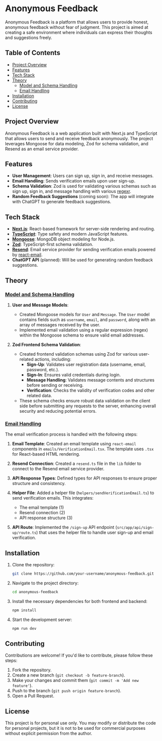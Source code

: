 # Anonymous Feedback

Anonymous Feedback is a platform that allows users to provide honest, anonymous feedback without fear of judgment. This project is aimed at creating a safe environment where individuals can express their thoughts and suggestions freely.

## Table of Contents

- [Project Overview](#project-overview)
- [Features](#features)
- [Tech Stack](#tech-stack)
- [Theory](#theory)
    - [Model and Schema Handling](#model-and-schema-handling)
    - [Email Handling](#email-handling)
- [Installation](#installation)<!-- - [Usage](#usage) -->
- [Contributing](#contributing)
- [License](#license)

## Project Overview

Anonymous Feedback is a web application built with Next.js and TypeScript that allows users to send and receive feedback anonymously. The project leverages Mongoose for data modeling, Zod for schema validation, and Resend as an email service provider.

## Features

- **User Management**: Users can sign up, sign in, and receive messages.
- **Email Handling**: Sends verification emails upon user sign-up.
- **Schema Validation**: Zod is used for validating various schemas such as sign up, sign in, and message handling with various [regexr](https://regexr.com/).
- **Random Feedback Suggestions** (coming soon): The app will integrate with ChatGPT to generate feedback suggestions.

## Tech Stack

- [**Next.js**](https://nextjs.org/): React-based framework for server-side rendering and routing.
- [**TypeScript**](https://www.typescriptlang.org/): Type safety and modern JavaScript features.
- [**Mongoose**](https://www.npmjs.com/package/mongoose): MongoDB object modeling for Node.js.
- [**Zod**](https://www.npmjs.com/package/zod): TypeScript-first schema validation.
- [**Resend**](https://resend.com/docs/introduction): Email service provider for sending verification emails powered by [react-email](https://react.email/docs/introduction).
- **ChatGPT API** (planned): Will be used for generating random feedback suggestions.

## Theory
### <ins>Model and Schema Handling</ins>

1. **User and Message Models**: 
   - Created Mongoose models for `User` and `Message`. The `User` model contains fields such as `username`, `email`, and `password`, along with an array of messages received by the user.
   - Implemented email validation using a regular expression (regex) within the Mongoose schema to ensure valid email addresses.

2. **Zod Frontend Schema Validation**:
   - Created frontend validation schemas using Zod for various user-related actions, including:
     - **Sign-Up**: Validates user registration data (username, email, password, etc.).
     - **Sign-In**: Ensures valid credentials during login.
     - **Message Handling**: Validates message contents and structures before sending or receiving.
     - **Verification**: Checks the validity of verification codes and other related data.
   - These schema checks ensure robust data validation on the client side before submitting any requests to the server, enhancing overall security and reducing potential errors.

### <ins>Email Handling</ins>

The email verification process is handled with the following steps:

1. **Email Template**: Created an email template using `react-email` components in `emails/VerificationEmail.tsx`. The template uses `.tsx` for React-based HTML rendering.
   
2. **Resend Connection**: Created a `resend.ts` file in the `lib` folder to connect to the Resend email service provider.

3. **API Response Types**: Defined types for API responses to ensure proper structure and consistency.

4. **Helper File**: Added a helper file (`helpers/sendVerificationEmail.ts`) to send verification emails. This integrates:
   - The email template (1)
   - Resend connection (2)
   - API response structure (3)

5. **API Route**: Implemented the `/sign-up` API endpoint (`src/app/api/sign-up/route.ts`) that uses the helper file to handle user sign-up and email verification.

## Installation

1. Clone the repository:
   ```bash
   git clone https://github.com/your-username/anonymous-feedback.git
   ```

2. Navigate to the project directory:

    ```bash
    cd anonymous-feedback
    ```

3. Install the necessary dependencies for both frontend and backend:

    ```bash
    npm install
    ```


4. Start the development server:

    ```bash
    npm run dev
    ```

<!-- ## Usage

1. Navigate to the frontend interface in your browser.
2. Users can submit feedback anonymously.
3. Admins can log in to review and respond to feedback. -->

## Contributing

Contributions are welcome! If you'd like to contribute, please follow these steps:

1. Fork the repository.
2. Create a new branch (`git checkout -b feature-branch`).
3. Make your changes and commit them (`git commit -m 'Add new feature'`).
4. Push to the branch (`git push origin feature-branch`).
5. Open a Pull Request.

## License

This project is for personal use only. You may modify or distribute the code for personal projects, but it is not to be used for commercial purposes without explicit permission from the author.

